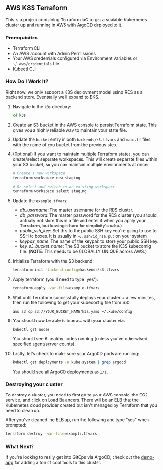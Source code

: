 ## AWS K8S Terraform

This is a project containing Terraform IaC to get a scalable Kubernetes cluster up and running in AWS with ArgoCD deployed to it.

### Prerequisites

* Terraform CLI
* An AWS account with Admin Permissions
* Your AWS credentials configured via Environment Variables or `~/.aws/credentials` file.
* Kubectl CLI

### How Do I Work It?

Right now, we only support a K3S deployment model using RDS as a backend store. Eventually we'll expand to EKS.

1. Navigate to the `k3s` directory: 
    ```bash
    cd k3s
    ```

2. Create an S3 bucket in the AWS console to persist Terraform state. This gives you a highly reliable way to maintain your state file.

3. Update the `bucket` entry in both `backends/s3.tfvars` and `main.tf` files with the name of you bucket from the previous step.

4. (Optional) If you want to maintain multiple Terraform states, you can create/select separate workspaces. This will create separate files within your S3 bucket, so you can maintain multiple environments at once:
   ```bash
   # Create a new workspace
   terraform workspace new staging

   # Or select and switch to an existing workspace
   terraform workspace select staging
   ```

5. Update the `example.tfvars`:
   * _db_username_: The master username for the RDS cluster.
   * _db_password_: The master password for the RDS cluster (you should actually not store this in a file and enter it when you apply your Terraform, but leaving it here for simplicity's sake.)
   * _public_ssh_key_: Set this to the public SSH key you're going to use to SSH to boxes. It is usually in `~/.ssh/id_rsa.pub` on your system.
   * _keypair_name_: The name of the keypair to store your public SSH key.
   * _key_s3_bucket_name_: The S3 bucket to store the K3S kubeconfig file. (**NOTE**: This needs to be GLOBALLY UNIQUE across AWS.)
   
6. Initialize Terraform with the S3 backend:
    ```bash
    terraform init -backend-config=backends/s3.tfvars
    ```

7. Apply terraform (you'll need to type 'yes'):
    ```bash
    terraform apply -var-file=example.tfvars
    ```
    
8. Wait until Terraform successfully deploys your cluster + a few minutes, then run the following to get your Kubeconfig file from S3:
    ```bash
    aws s3 cp s3://YOUR_BUCKET_NAME/k3s.yaml ~/.kube/config
    ```

9. You should now be able to interact with your cluster via:
    ```bash
    kubectl get nodes
    ```
    You should see 6 healthy nodes running (unless you've otherwised specified agent/server counts).

10. Lastly, let's check to make sure your ArgoCD pods are running:
    ```bash
    kubectl get deployments -n kube-system | grep argocd
    ```
    You should see all ArgoCD deployments as `1/1`.

### Destroying your cluster

To destroy a cluster, you need to first go to your AWS console, the EC2 service, and click on Load Balancers.  There will be an ELB that the Kubernetes cloud provider created but isn't managed by Terraform that you need to clean up.    

After you've cleaned the ELB up, run the following and type "yes" when prompted:
```bash
terraform destroy -var-file=example.tfvars
```

### What Next?

If you're looking to really get into GitOps via ArgoCD, check out the [demo-app](https://github.com/alterus-io/k8s-tools-app) for adding a ton of cool tools to this cluster.
